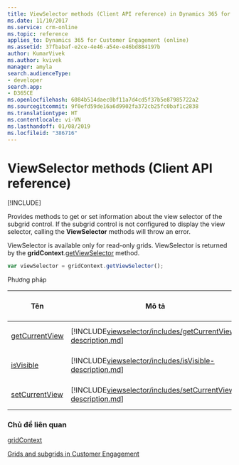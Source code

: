 ```yaml
---
title: ViewSelector methods (Client API reference) in Dynamics 365 for Customer Engagement| MicrosoftDocs
ms.date: 11/10/2017
ms.service: crm-online
ms.topic: reference
applies_to: Dynamics 365 for Customer Engagement (online)
ms.assetid: 37fbabaf-e2ce-4e46-a54e-e46bd884197b
author: KumarVivek
ms.author: kvivek
manager: amyla
search.audienceType:
- developer
search.app:
- D365CE
ms.openlocfilehash: 6084b514daec0bf11a7d4cd5f37b5e87985722a2
ms.sourcegitcommit: 9f0efd59de16a6d9902fa372cb25fc0baf1c2838
ms.translationtype: HT
ms.contentlocale: vi-VN
ms.lasthandoff: 01/08/2019
ms.locfileid: "386716"
---
```

# <a name="viewselector-methods-client-api-reference"></a>ViewSelector methods (Client API reference)

[!INCLUDE[](../../../../includes/cc_applies_to_update_9_0_0.md)]

Provides methods to get or set information about the view selector of the subgrid control. If the subgrid control is not configured to display the view selector, calling the **ViewSelector** methods will throw an error.

ViewSelector is available only for read-only grids. ViewSelector is returned by the **gridContext**.[getViewSelector](gridcontrol/getViewSelector.md) method.

```JavaScript
var viewSelector = gridContext.getViewSelector();
```

Phương pháp


|                       Tên                       |                                                     Mô tả                                                      | Có sẵn cho  |
|--------------------------------------------------|----------------------------------------------------------------------------------------------------------------------|----------------|
| [getCurrentView](viewselector/getCurrentView.md) | [!INCLUDE[viewselector/includes/getCurrentView-description.md](viewselector/includes/getCurrentView-description.md)] | Read-only grid |
|      [isVisible](viewselector/isVisible.md)      |      [!INCLUDE[viewselector/includes/isVisible-description.md](viewselector/includes/isVisible-description.md)]      | Read-only grid |
| [setCurrentView](viewselector/setCurrentView.md) | [!INCLUDE[viewselector/includes/setCurrentView-description.md](viewselector/includes/setCurrentView-description.md)] | Read-only grid |

### <a name="related-topics"></a>Chủ đề liên quan

[gridContext](../grids.md#bkmk_gridcontext)

[Grids and subgrids in Customer Engagement](../grids.md)


